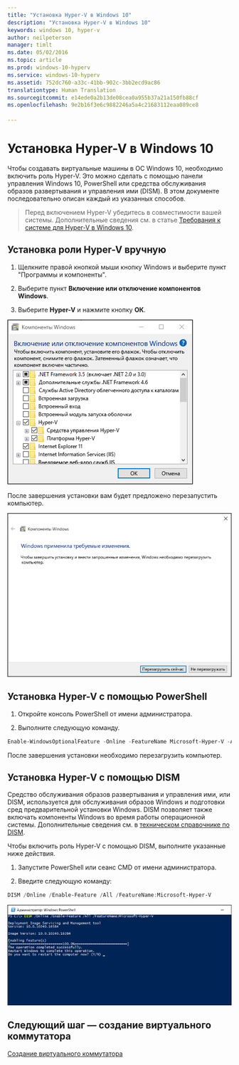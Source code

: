 ```yaml
---
title: "Установка Hyper-V в Windows 10"
description: "Установка Hyper-V в Windows 10"
keywords: windows 10, hyper-v
author: neilpeterson
manager: timlt
ms.date: 05/02/2016
ms.topic: article
ms.prod: windows-10-hyperv
ms.service: windows-10-hyperv
ms.assetid: 752dc760-a33c-41bb-902c-3bb2ecd9ac86
translationtype: Human Translation
ms.sourcegitcommit: e14ede0a2b13de08cea0a955b37a21a150fb88cf
ms.openlocfilehash: 9e2b16f3e6c9882246a5a4c21683112eaa089ce8

---
```


# Установка Hyper-V в Windows 10

Чтобы создавать виртуальные машины в ОС Windows 10, необходимо включить роль Hyper-V. Это можно сделать с помощью панели управления Windows 10, PowerShell или средства обслуживания образов развертывания и управления ими (DISM). В этом документе последовательно описан каждый из указанных способов.

> Перед включением Hyper-V убедитесь в совместимости вашей системы. Дополнительные сведения см. в статье [Требования к системе для Hyper-V в Windows 10](https://msdn.microsoft.com/virtualization/hyperv_on_windows/quick_start/walkthrough_compatibility).

## Установка роли Hyper-V вручную

1. Щелкните правой кнопкой мыши кнопку Windows и выберите пункт "Программы и компоненты".

2. Выберите пункт **Включение или отключение компонентов Windows**.

3. Выберите **Hyper-V** и нажмите кнопку **ОК**.  

![](media/enable_role_upd.png)

После завершения установки вам будет предложено перезапустить компьютер.

![](media/restart_upd.png)

## Установка Hyper-V с помощью PowerShell

1. Откройте консоль PowerShell от имени администратора.

2. Выполните следующую команду.

```powershell
Enable-WindowsOptionalFeature -Online -FeatureName Microsoft-Hyper-V -All
```
После завершения установки необходимо перезагрузить компьютер.

## Установка Hyper-V с помощью DISM

Средство обслуживания образов развертывания и управления ими, или DISM, используется для обслуживания образов Windows и подготовки сред предварительной установки Windows. DISM позволяет также включать компоненты Windows во время работы операционной системы. Дополнительные сведения см. в [техническом справочнике по DISM](https://technet.microsoft.com/en-us/library/hh824821.aspx).

Чтобы включить роль Hyper-V с помощью DISM, выполните указанные ниже действия.

1. Запустите PowerShell или сеанс CMD от имени администратора.

2. Введите следующую команду:

```powershell
DISM /Online /Enable-Feature /All /FeatureName:Microsoft-Hyper-V
```
![](media/dism_upd.png)


## Следующий шаг — создание виртуального коммутатора
[Создание виртуального коммутатора](walkthrough_virtual_switch.md)



<!--HONumber=Jun16_HO4-->


